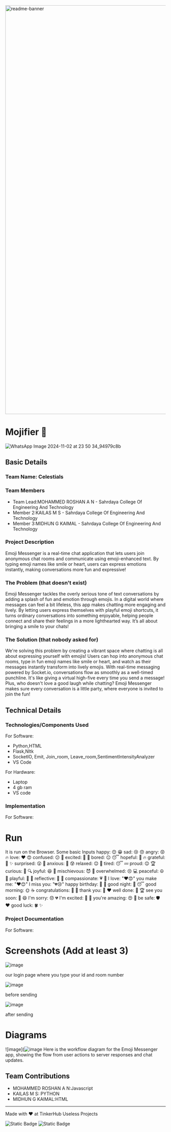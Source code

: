 <img width="1280" alt="readme-banner" src="https://github.com/user-attachments/assets/35332e92-44cb-425b-9dff-27bcf1023c6c">

# Mojifier 🎯
![WhatsApp Image 2024-11-02 at 23 50 34_94979c8b](https://github.com/user-attachments/assets/eef61c8b-79f2-4ea5-a39e-32a82ed482af)


## Basic Details
### Team Name: Celestials


### Team Members
- Team Lead:MOHAMMED ROSHAN A N - Sahrdaya College Of Engineering And Technology
- Member 2:KAILAS M S - Sahrdaya College Of Engineering And Technology
- Member 3:MIDHUN G KAIMAL - Sahrdaya College Of Engineering And Technology

### Project Description
Emoji Messenger is a real-time chat application that lets users join anonymous chat rooms and communicate using emoji-enhanced text.
By typing emoji names like smile or heart, users can express emotions instantly, making conversations more fun and expressive!

### The Problem (that doesn't exist)
Emoji Messenger tackles the overly serious tone of text conversations by adding a splash of fun and emotion through emojis.
In a digital world where messages can feel a bit lifeless, this app makes chatting more engaging and lively.
By letting users express themselves with playful emoji shortcuts, it turns ordinary conversations into something enjoyable, 
helping people connect and share their feelings in a more lighthearted way.
It’s all about bringing a smile to your chats!

### The Solution (that nobody asked for)
We're solving this problem by creating a vibrant space where chatting is all about expressing yourself with emojis! Users can hop into anonymous chat rooms, 
type in fun emoji names like smile or heart, and watch as their messages instantly transform into lively emojis. 
With real-time messaging powered by Socket.io, conversations flow as smoothly as a well-timed punchline. 
It's like giving a virtual high-five every time you send a message! Plus,
who doesn't love a good laugh while chatting? Emoji Messenger makes sure every conversation is a little party, 
where everyone is invited to join the fun!

## Technical Details
### Technologies/Components Used
For Software:
- Python,HTML
- Flask,Nltk
- SocketIO, Emit, Join_room, Leave_room,SentimentIntensityAnalyzer
- VS Code

For Hardware:
- Laptop
- 4 gb ram
- VS code

### Implementation
For Software:
# Run
It is run on the Browser.
Some basic Inputs
happy: 😊 😁
sad: 😢 😞
angry: 😡 🔥
love: ❤️ 😍
confused: 😕 🤔
excited: 🤩 🥳
bored: 😐 😴
hopeful: 🌈 🔥
grateful: 🙏 ✨
surprised: 😲 🤯
anxious: 😬 😰
relaxed: 😌 🧘
tired: 😴 💤
proud: 😌 🏆
curious: 🤔 🔍
joyful: 😆 🎉
mischievous: 😈 👻
overwhelmed: 😣 💻
peaceful: ☮️ 🍃
playful: 🤪 🎲
reflective: 🧘 📖
compassionate: 💗 🥰
I love: "❤️😍"
you make me: "❤️😊"
I miss you: "💔😢"
happy birthday: 🎂 🎉
good night: 🌙 😴
good morning: 🌞 ☕
congratulations: 🎉 👏
thank you: 🙏 ❤️
well done: 👏 🏆
see you soon: 👋 😄
I'm sorry: 😞 💔
I'm excited: 🤩 🎉
you're amazing: 😍 👏
be safe: 🛡️ ❤️
good luck: 🍀 ✨

### Project Documentation
For Software:

# Screenshots (Add at least 3)
![image](https://github.com/user-attachments/assets/b3e55168-e51a-485f-b43d-3a03b6e40496)



our login page where you type your id and room number

![image](https://github.com/user-attachments/assets/36eb1e2c-2d3f-4ab2-a5e8-01e503f65cad)


before sending

![image](https://github.com/user-attachments/assets/c50fb14f-1c02-4eb1-9a4e-0a0abec81826)


after sending

# Diagrams

![image](![image](https://github.com/user-attachments/assets/26690d43-4f15-4890-b401-015bae88fa55)
Here is the workflow diagram for the Emoji Messenger app, showing the flow from user actions to server responses and chat updates.


## Team Contributions
- MOHAMMED ROSHAN A N:Javascript
- KAILAS M S: PYTHON
- MIDHUN G KAIMAL:HTML

---
Made with ❤️ at TinkerHub Useless Projects 

![Static Badge](https://img.shields.io/badge/TinkerHub-24?color=%23000000&link=https%3A%2F%2Fwww.tinkerhub.org%2F)
![Static Badge](https://img.shields.io/badge/UselessProject--24-24?link=https%3A%2F%2Fwww.tinkerhub.org%2Fevents%2FQ2Q1TQKX6Q%2FUseless%2520Projects)




